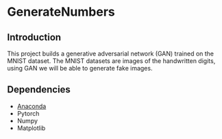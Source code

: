 # GenerateNumbers

## Introduction

This project builds a generative adversarial network (GAN) trained on the MNIST dataset. 
The MNIST datasets are images of the handwritten digits, using GAN we will be able to generate fake images.

## Dependencies

* [Anaconda](https://www.anaconda.com/distribution/)
* Pytorch
* Numpy
* Matplotlib


